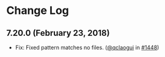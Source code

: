 # Change Log

## 7.20.0 (February 23, 2018)

- Fix: Fixed pattern matches no files. ([@qclaogui](https://github.com/qclaogui) in [#1448](https://github.com/qclaogui/goforum/issues/1))